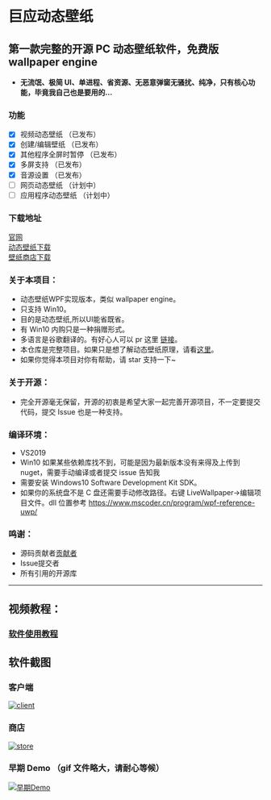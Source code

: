 # 巨应动态壁纸

## 第一款完整的开源 PC 动态壁纸软件，免费版 wallpaper engine

- **无流氓、极简 UI、单进程、省资源、无恶意弹窗无骚扰、纯净，只有核心功能，毕竟我自己也是要用的...**

### 功能

- [x] 视频动态壁纸 （已发布）
- [x] 创建/编辑壁纸 （已发布）
- [x] 其他程序全屏时暂停 （已发布）
- [x] 多屏支持 （已发布）
- [x] 音源设置 （已发布）
- [ ] 网页动态壁纸 （计划中）
- [ ] 应用程序动态壁纸 （计划中）

### 下载地址

[官网](https://mscoder.cn/products/LiveWallpaper.html)  
[动态壁纸下载](https://www.microsoft.com/store/apps/9MV8GK87MZ05)  
[壁纸商店下载](https://www.microsoft.com/store/apps/9PNN27P9SS38)

### 关于本项目：

- 动态壁纸WPF实现版本，类似 wallpaper engine。
- 只支持 Win10。
- 目的是动态壁纸,所以UI能省既省。
- 有 Win10 内购只是一种捐赠形式。
- 多语言是谷歌翻译的。有好心人可以 pr 这里 [链接](https://github.com/MscoderStudio/LiveWallpaper/blob/master/LiveWallpaper/Res/Languages/en.json)。
- 本仓库是完整项目。如果只是想了解动态壁纸原理，请看[这里](https://github.com/MscoderStudio/LiveWallpaperEngine)。
- 如果你觉得本项目对你有帮助，请 star 支持一下~


### 关于开源：

- 完全开源毫无保留，开源的初衷是希望大家一起完善开源项目，不一定要提交代码，提交 Issue 也是一种支持。

### 编译环境：

- VS2019
- Win10 如果某些依赖库找不到，可能是因为最新版本没有来得及上传到 nuget，需要手动编译或者提交 issue 告知我
- 需要安装 Windows10 Software Development Kit SDK。
- 如果你的系统盘不是 C 盘还需要手动修改路径。右键 LiveWallpaper->编辑项目文件。dll 位置参考 https://www.mscoder.cn/program/wpf-reference-uwp/

### 鸣谢：
* 源码贡献者[贡献者](/Docs/Contribution.md)
* Issue提交者
* 所有引用的开源库
---

## 视频教程：

### [软件使用教程](https://www.bilibili.com/video/av48407705/)

## 软件截图

### 客户端

[![client](https://github.com/WallpaperTools/WallpaperTool/raw/master/screenshots/client.png)](https://github.com/WallpaperTools/WallpaperTool/blob/master/screenshots/client.png)

### 商店

[![store](https://github.com/WallpaperTools/WallpaperTool/raw/master/screenshots/store.png)](https://github.com/WallpaperTools/WallpaperTool/blob/master/screenshots/store.png)

### 早期 Demo （gif 文件略大，请耐心等候）

[![早期Demo](https://github.com/WallpaperTools/WallpaperTool/raw/master/screenshots/example.gif)](https://github.com/WallpaperTools/WallpaperTool/blob/master/screenshots/example.gif)
